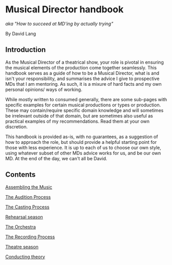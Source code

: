 # Musical Director handbook

_aka "How to succeed at MD'ing by actually trying"_

By David Lang

## Introduction

As the Musical Director of a theatrical show, your role is pivotal in ensuring the musical elements of the production come together seamlessly. This handbook serves as a guide of how to be a Musical Director, what is and isn't your responsibility, and summarises the advice I give to prospective MDs that I am mentoring. As such, it is a mixure of hard facts and my own personal opinions/ ways of working.

While mostly written to consumed generally, there are some sub-pages with specific examples for certain musical productions or types or production. These may contain/require specific domain knowledge and will sometimes be irrelevant outside of that domain, but are sometimes also useful as practical examples of my recommendations. Read them at your own discretion.

This handbook is provided as-is, with no guarantees, as a suggestion of how to approach the role, but should provide a helpful starting point for those with less experience. It is up to each of us to choose our own style, using whatever subset of other MDs advice works for us, and be our own MD. At the end of the day, we can't all be David.

## Contents

[Assembling the Music](/arrangement/index.md)

[The Audition Process](/auditions/index.md)

[The Casting Process](/casting/index.md)

[Rehearsal season](/rehearsals/index.md)

[The Orchestra](/orchestra/index.md)

[The Recording Process](/recording/index.md)

[Theatre season](/theatre/index.md)

[Conducting theory](/conducting/index.md)
